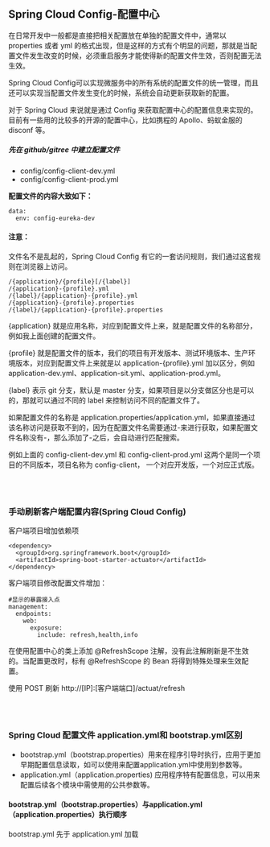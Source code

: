 ## Spring Cloud Config-配置中心

在日常开发中一般都是直接把相关配置放在单独的配置文件中，通常以 properties 或者 yml 的格式出现，但是这样的方式有个明显的问题，那就是当配置文件发生改变的时候，必须重启服务才能使得新的配置文件生效，否则配置无法生效。

Spring Cloud Config可以实现微服务中的所有系统的配置文件的统一管理，而且还可以实现当配置文件发生变化的时候，系统会自动更新获取新的配置。

对于 Spring Cloud 来说就是通过 Config 来获取配置中心的配置信息来实现的。目前有一些用的比较多的开源的配置中心，比如携程的 Apollo、蚂蚁金服的 disconf 等。


##### 先在 github/gitree 中建立配置文件

- config/config-client-dev.yml
- config/config-client-prod.yml

**配置文件的内容大致如下：**

	data:
	  env: config-eureka-dev


#### 注意：
文件名不是乱起的，Spring Cloud Config 有它的一套访问规则，我们通过这套规则在浏览器上访问。

	/{application}/{profile}[/{label}]
	/{application}-{profile}.yml
	/{label}/{application}-{profile}.yml
	/{application}-{profile}.properties
	/{label}/{application}-{profile}.properties

{application} 就是应用名称，对应到配置文件上来，就是配置文件的名称部分，例如我上面创建的配置文件。

{profile} 就是配置文件的版本，我们的项目有开发版本、测试环境版本、生产环境版本，对应到配置文件上来就是以 application-{profile}.yml 加以区分，例如application-dev.yml、application-sit.yml、application-prod.yml。

{label} 表示 git 分支，默认是 master 分支，如果项目是以分支做区分也是可以的，那就可以通过不同的 label 来控制访问不同的配置文件了。

如果配置文件的名称是 application.properties/application.yml，如果直接通过该名称访问是获取不到的，因为在配置文件名需要通过-来进行获取，如果配置文件名称没有-，那么添加了-之后，会自动进行匹配搜索。


例如上面的 config-client-dev.yml 和 config-client-prod.yml 这两个是同一个项目的不同版本，项目名称为 config-client， 一个对应开发版，一个对应正式版。





<br><br>

### 手动刷新客户端配置内容(Spring Cloud Config)

客户端项目增加依赖项

	<dependency>
	  <groupId>org.springframework.boot</groupId>
	  <artifactId>spring-boot-starter-actuator</artifactId>
	</dependency>

客户端项目修改配置文件增加：

	#显示的暴露接入点
	management:
	  endpoints:
		web:
		  exposure:
			include: refresh,health,info


在使用配置中心的类上添加 @RefreshScope 注解，没有此注解刷新是不生效的。当配置更改时，标有 @RefreshScope 的 Bean 将得到特殊处理来生效配置。

使用 POST 刷新 http://[IP]:[客户端端口]/actuat/refresh 


<br><br>

### Spring Cloud 配置文件 application.yml和 bootstrap.yml区别

- bootstrap.yml（bootstrap.properties）用来在程序引导时执行，应用于更加早期配置信息读取，如可以使用来配置application.yml中使用到参数等。
- application.yml（application.properties) 应用程序特有配置信息，可以用来配置后续各个模块中需使用的公共参数等。

#### bootstrap.yml（bootstrap.properties）与application.yml（application.properties）执行顺序 

bootstrap.yml 先于 application.yml 加载